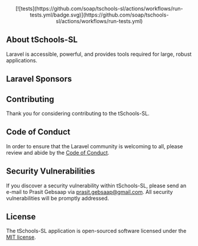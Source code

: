 <p align="center">
    [![tests](https://github.com/soap/tschools-sl/actions/workflows/run-tests.yml/badge.svg)](https://github.com/soap/tschools-sl/actions/workflows/run-tests.yml)
</p>

## About tSchools-SL


Laravel is accessible, powerful, and provides tools required for large, robust applications.


## Laravel Sponsors



## Contributing

Thank you for considering contributing to the tSchools-SL.

## Code of Conduct

In order to ensure that the Laravel community is welcoming to all, please review and abide by the [Code of Conduct](https://laravel.com/docs/contributions#code-of-conduct).

## Security Vulnerabilities

If you discover a security vulnerability within tSchools-SL, please send an e-mail to Prasit Gebsaap via [prasit.gebsaap@gmail.com](mailto:prasit.gebsaap@gmail.com). All security vulnerabilities will be promptly addressed.

## License

The tSchools-SL application is open-sourced software licensed under the [MIT license](https://opensource.org/licenses/MIT).
